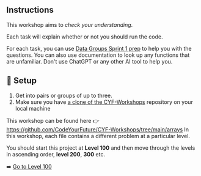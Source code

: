 ## Instructions

This workshop aims to _check your understanding_.

Each task will explain whether or not you should run the code.

For each task, you can use [Data Groups Sprint 1 prep](https://programming.codeyourfuture.io/data-groups/sprints/1/prep/)
to help you with the questions.
You can also use documentation to look up any functions that are unfamiliar.
Don't use ChatGPT or any other AI tool to help you.

## 🧰 Setup

1. Get into pairs or groups of up to three.
2. Make sure you have [a clone of the CYF-Workshops](https://github.com/CodeYourFuture/CYF-Workshops) repository on your local machine

This workshop can be found here 👉 https://github.com/CodeYourFuture/CYF-Workshops/tree/main/arrays
In this workshop, each file contains a different problem at a particular level.

You should start this project at **Level 100** and then move through the levels in ascending order, **level 200**, **300** etc.

➡️ [Go to Level 100](https://github.com/CodeYourFuture/CYF-Workshops/blob/main/arrays/100.js)
